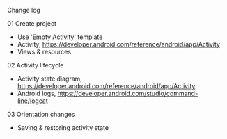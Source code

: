 Change log

01 Create project

- Use 'Empty Activity' template
- Activity, https://developer.android.com/reference/android/app/Activity
- Views & resources

02 Activity lifecycle

- Activity state diagram, https://developer.android.com/reference/android/app/Activity
- Android logs, https://developer.android.com/studio/command-line/logcat

03 Orientation changes

- Saving & restoring activity state
